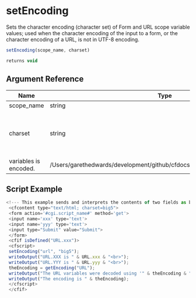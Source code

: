 # setEncoding

 Sets the character encoding (character set) of Form and URL
 scope variable values; used when the character encoding of
 the input to a form, or the character encoding of a URL, is
 not in UTF-8 encoding.

```javascript
setEncoding(scope_name, charset)
```

```javascript
returns void
```

## Argument Reference

| Name | Type | Required | Default | Description | Values |
| --- | --- | --- | --- | --- | --- |
| scope_name | string | Yes |  |  |  |
| charset | string | Yes |  | The character encoding in which text in the scope
 variables is encoded. | /Users/garethedwards/development/github/cfdocs/docs/functions/setencoding.md|utf-16 |

## Script Example

```javascript
<!--- This example sends and interprets the contents of two fields as big5 encoded text. Note that the form fields are received as URL variables because the form uses the GET method. ---> 
 <cfcontent type="text/html; charset=big5"> 
 <form action='#cgi.script_name#' method='get'> 
 <input name='xxx' type='text'> 
 <input name='yyy' type='text'> 
 <input type="Submit" value="Submit"> 
 </form> 
 <cfif isDefined("URL.xxx")> 
 <cfscript> 
 setEncoding("url", "big5"); 
 writeOutput("URL.XXX is " & URL.xxx & "<br>"); 
 writeOutput("URL.YYY is " & URL.yyy & "<br>"); 
 theEncoding = getEncoding("URL"); 
 writeOutput("The URL variables were decoded using '" & theEncoding & "' encoding."); 
 writeOutput("The encoding is " & theEncoding); 
 </cfscript> 
 </cfif>
```
